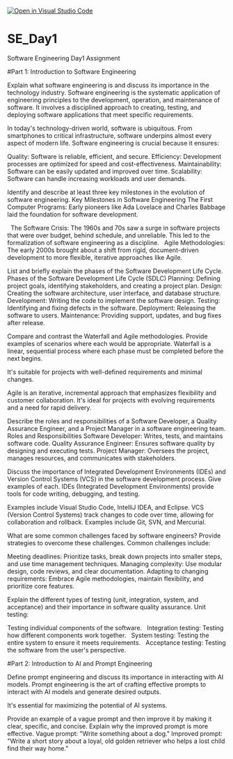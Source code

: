 [![Open in Visual Studio Code](https://classroom.github.com/assets/open-in-vscode-2e0aaae1b6195c2367325f4f02e2d04e9abb55f0b24a779b69b11b9e10269abc.svg)](https://classroom.github.com/online_ide?assignment_repo_id=15560921&assignment_repo_type=AssignmentRepo)
# SE_Day1
Software Engineering Day1 Assignment

#Part 1: Introduction to Software Engineering

Explain what software engineering is and discuss its importance in the technology industry.
Software engineering is the systematic application of engineering principles to the development, operation, and maintenance of software. It involves a disciplined approach to creating, testing, and deploying software applications that meet specific requirements.   

In today's technology-driven world, software is ubiquitous. From smartphones to critical infrastructure, software underpins almost every aspect of modern life. Software engineering is crucial because it ensures:

Quality: Software is reliable, efficient, and secure.
Efficiency: Development processes are optimized for speed and cost-effectiveness.
Maintainability: Software can be easily updated and improved over time.
Scalability: Software can handle increasing workloads and user demands.   


Identify and describe at least three key milestones in the evolution of software engineering.
Key Milestones in Software Engineering
The First Computer Programs: Early pioneers like Ada Lovelace and Charles Babbage laid the foundation for software development.

   
The Software Crisis: The 1960s and 70s saw a surge in software projects that were over budget, behind schedule, and unreliable. This led to the formalization of software engineering as a discipline.   
Agile Methodologies: The early 2000s brought about a shift from rigid, document-driven development to more flexible, iterative approaches like Agile.   


List and briefly explain the phases of the Software Development Life Cycle.
Phases of the Software Development Life Cycle (SDLC)
Planning: Defining project goals, identifying stakeholders, and creating a project plan.
Design: Creating the software architecture, user interface, and database structure.
Development: Writing the code to implement the software design.
Testing: Identifying and fixing defects in the software.
Deployment: Releasing the software to users.
Maintenance: Providing support, updates, and bug fixes after release.

Compare and contrast the Waterfall and Agile methodologies. Provide examples of scenarios where each would be appropriate.
Waterfall is a linear, sequential process where each phase must be completed before the next begins.

 It's suitable for projects with well-defined requirements and minimal changes.   

Agile is an iterative, incremental approach that emphasizes flexibility and customer collaboration. It's ideal for projects with evolving requirements and a need for rapid delivery.   



Describe the roles and responsibilities of a Software Developer, a Quality Assurance Engineer, and a Project Manager in a software engineering team.
Roles and Responsibilities
Software Developer: Writes, tests, and maintains software code.
Quality Assurance Engineer: Ensures software quality by designing and executing tests.
Project Manager: Oversees the project, manages resources, and communicates with stakeholders.

Discuss the importance of Integrated Development Environments (IDEs) and Version Control Systems (VCS) in the software development process. Give examples of each.
IDEs (Integrated Development Environments) provide tools for code writing, debugging, and testing.

 Examples include Visual Studio Code, IntelliJ IDEA, and Eclipse.
VCS (Version Control Systems) track changes to code over time, allowing for collaboration and rollback. Examples include Git, SVN, and Mercurial. 

What are some common challenges faced by software engineers? Provide strategies to overcome these challenges.
Common challenges include:

Meeting deadlines: Prioritize tasks, break down projects into smaller steps, and use time management techniques.
Managing complexity: Use modular design, code reviews, and clear documentation.
Adapting to changing requirements: Embrace Agile methodologies, maintain flexibility, and prioritize core features.

Explain the different types of testing (unit, integration, system, and acceptance) and their importance in software quality assurance.
Unit testing:

 Testing individual components of the software.   
Integration testing: Testing how different components work together.   
System testing: Testing the entire system to ensure it meets requirements.   
Acceptance testing: Testing the software from the user's perspective.

#Part 2: Introduction to AI and Prompt Engineering


Define prompt engineering and discuss its importance in interacting with AI models.
Prompt engineering is the art of crafting effective prompts to interact with AI models and generate desired outputs.

 It's essential for maximizing the potential of AI systems.   

Provide an example of a vague prompt and then improve it by making it clear, specific, and concise. Explain why the improved prompt is more effective.
Vague prompt: "Write something about a dog."
Improved prompt: "Write a short story about a loyal, old golden retriever who helps a lost child find their way home."
